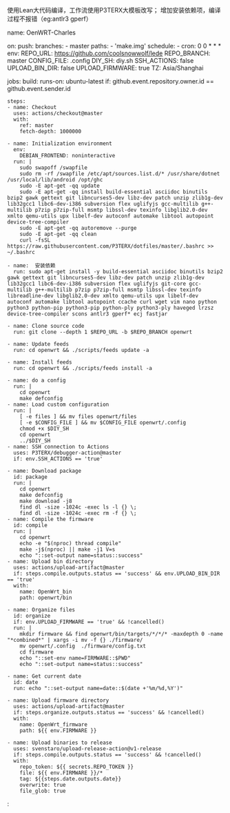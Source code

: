 使用Lean大代码编译，工作流使用P3TERX大模板改写；
增加安装依赖项，编译过程不报错（eg:antlr3 gperf）

name: OenWRT-Charles

on:
  push:
    branches:
      - master
    paths:
      - 'make.img'
  schedule:
    - cron: 0 0 * * *
env:
  REPO_URL: https://github.com/coolsnowwolf/lede
  REPO_BRANCH: master
  CONFIG_FILE: .config
  DIY_SH: diy.sh
  SSH_ACTIONS: false
  UPLOAD_BIN_DIR: false
  UPLOAD_FIRMWARE: true
  TZ: Asia/Shanghai

jobs:
  build:
    runs-on: ubuntu-latest
    if: github.event.repository.owner.id == github.event.sender.id

    steps:
    - name: Checkout
      uses: actions/checkout@master
      with:
        ref: master
        fetch-depth: 1000000

    - name: Initialization environment
      env:
        DEBIAN_FRONTEND: noninteractive
      run: |
        sudo swapoff /swapfile
        sudo rm -rf /swapfile /etc/apt/sources.list.d/* /usr/share/dotnet /usr/local/lib/android /opt/ghc
        sudo -E apt-get -qq update
        sudo -E apt-get -qq install build-essential asciidoc binutils bzip2 gawk gettext git libncurses5-dev libz-dev patch unzip zlib1g-dev lib32gcc1 libc6-dev-i386 subversion flex uglifyjs gcc-multilib g++-multilib p7zip p7zip-full msmtp libssl-dev texinfo libglib2.0-dev xmlto qemu-utils upx libelf-dev autoconf automake libtool autopoint device-tree-compiler
        sudo -E apt-get -qq autoremove --purge
        sudo -E apt-get -qq clean
        curl -fsSL https://raw.githubusercontent.com/P3TERX/dotfiles/master/.bashrc >> ~/.bashrc
        
    - name:  安装依赖
      run: sudo apt-get install -y build-essential asciidoc binutils bzip2 gawk gettext git libncurses5-dev libz-dev patch unzip zlib1g-dev lib32gcc1 libc6-dev-i386 subversion flex uglifyjs git-core gcc-multilib g++-multilib p7zip p7zip-full msmtp libssl-dev texinfo libreadline-dev libglib2.0-dev xmlto qemu-utils upx libelf-dev autoconf automake libtool autopoint ccache curl wget vim nano python python3 python-pip python3-pip python-ply python3-ply haveged lrzsz device-tree-compiler scons antlr3 gperf* ecj fastjar
        
    - name: Clone source code
      run: git clone --depth 1 $REPO_URL -b $REPO_BRANCH openwrt

    - name: Update feeds
      run: cd openwrt && ./scripts/feeds update -a

    - name: Install feeds
      run: cd openwrt && ./scripts/feeds install -a
    
    - name: do a config
      run: |
        cd openwrt
        make defconfig
    - name: Load custom configuration
      run: |
        [ -e files ] && mv files openwrt/files
        [ -e $CONFIG_FILE ] && mv $CONFIG_FILE openwrt/.config
        chmod +x $DIY_SH
        cd openwrt
        ../$DIY_SH
    - name: SSH connection to Actions
      uses: P3TERX/debugger-action@master
      if: env.SSH_ACTIONS == 'true'

    - name: Download package
      id: package
      run: |
        cd openwrt
        make defconfig
        make download -j8
        find dl -size -1024c -exec ls -l {} \;
        find dl -size -1024c -exec rm -f {} \;
    - name: Compile the firmware
      id: compile
      run: |
        cd openwrt
        echo -e "$(nproc) thread compile"
        make -j$(nproc) || make -j1 V=s
        echo "::set-output name=status::success"
    - name: Upload bin directory
      uses: actions/upload-artifact@master
      if: steps.compile.outputs.status == 'success' && env.UPLOAD_BIN_DIR == 'true'
      with:
        name: OpenWrt_bin
        path: openwrt/bin

    - name: Organize files
      id: organize
      if: env.UPLOAD_FIRMWARE == 'true' && !cancelled()
      run: |
        mkdir firmware && find openwrt/bin/targets/*/*/* -maxdepth 0 -name "*combined*" | xargs -i mv -f {} ./firmware/
        mv openwrt/.config  ./firmware/config.txt
        cd firmware
        echo "::set-env name=FIRMWARE::$PWD"
        echo "::set-output name=status::success"
        
    - name: Get current date
      id: date
      run: echo "::set-output name=date::$(date +'%m/%d,%Y')"
      
    - name: Upload firmware directory
      uses: actions/upload-artifact@master
      if: steps.organize.outputs.status == 'success' && !cancelled()
      with:
        name: OpenWrt_firmware
        path: ${{ env.FIRMWARE }}
        
    - name: Upload binaries to release
      uses: svenstaro/upload-release-action@v1-release
      if: steps.compile.outputs.status == 'success' && !cancelled()
      with:
        repo_token: ${{ secrets.REPO_TOKEN }}
        file: ${{ env.FIRMWARE }}/*
        tag: ${{steps.date.outputs.date}}
        overwrite: true
        file_glob: true
:
